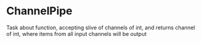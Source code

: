 # ChannelPipe
Task about function, accepting slive of channels of int, and returns channel of int, where items from all input channels will be output
